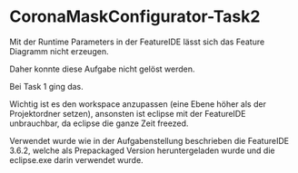 # CoronaMaskConfigurator-Task2

Mit der Runtime Parameters in der FeatureIDE lässt sich das Feature Diagramm nicht erzeugen. 

Daher konnte diese Aufgabe nicht gelöst werden.

Bei Task 1 ging das.



Wichtig ist es den workspace anzupassen (eine Ebene höher als der Projektordner setzen), ansonsten ist eclipse mit der FeatureIDE unbrauchbar, da eclipse die ganze Zeit freezed.



Verwendet wurde wie in der Aufgabenstellung beschrieben die FeatureIDE 3.6.2, welche als Prepackaged Version heruntergeladen wurde und die eclipse.exe darin verwendet wurde.